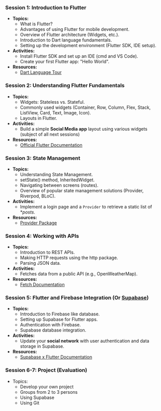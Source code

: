 
### **Session 1: Introduction to Flutter**
- **Topics:**
  - What is Flutter?
  - Advantages of using Flutter for mobile development.
  - Overview of Flutter architecture (Widgets, etc.).
  - Introduction to Dart language fundamentals.
  - Setting up the development environment (Flutter SDK, IDE setup).
- **Activities:**
  - Install Flutter SDK and set up an IDE (cmd and VS Code).
  - Create your first Flutter app: "Hello World".
- **Resources:**
  - [Dart Language Tour](https://dart.dev/tutorials/language)

### **Session 2: Understanding Flutter Fundamentals**
- **Topics:**
  - Widgets: Stateless vs. Stateful.
  - Commonly used widgets (Container, Row, Column, Flex, Stack, ListView, Card, Text, Image, Icon).
  - Layouts in Flutter.
- **Activities:**
  - Build a simple **Social Media app** layout using various widgets (subject of all next sessions)
- **Resources:**
  - [Official Flutter Documentation](https://flutter.dev/docs)

### **Session 3: State Management**
- **Topics:**
  - Understanding State Management.
  - setState() method, InheritedWidget.
  - Navigating between screens (routes).
  - Overview of popular state management solutions (Provider, Riverpod, BLoC).
- **Activities:**
  - Implement a login page and a `Provider` to retrieve a static list of **posts*.
- **Resources:**
  - [Provider Package](https://pub.dev/packages/provider)

### **Session 4: Working with APIs**
- **Topics:**
  - Introduction to REST APIs.
  - Making HTTP requests using the http package.
  - Parsing JSON data.
- **Activities:**
  - Fetches data from a public API (e.g., OpenWeatherMap).
- **Resources:**
  - [Fetch Documentation](https://docs.flutter.dev/cookbook/networking/fetch-data)

### **Session 5: Flutter and Firebase Integration** (Or [Supabase](https://supabase.com/docs/guides/getting-started/quickstarts/flutter))
- **Topics:**
  - Introduction to Firebase like database.
  - Setting up Supabase for Flutter apps.
  - Authentication with Firebase.
  - Supabase database integration.
- **Activities:**
  - Update your **social network** with user authentication and data storage in Supabase.
- **Resources:**
  - [Supabase x Flutter Documentation](https://supabase.com/docs/reference/dart/introduction)

### **Session 6-7**: Project (Evaluation)
- Topics:
	- Develop your own project
	- Groups from 2 to 3 persons
	- Using Supabase
	- Using Git
